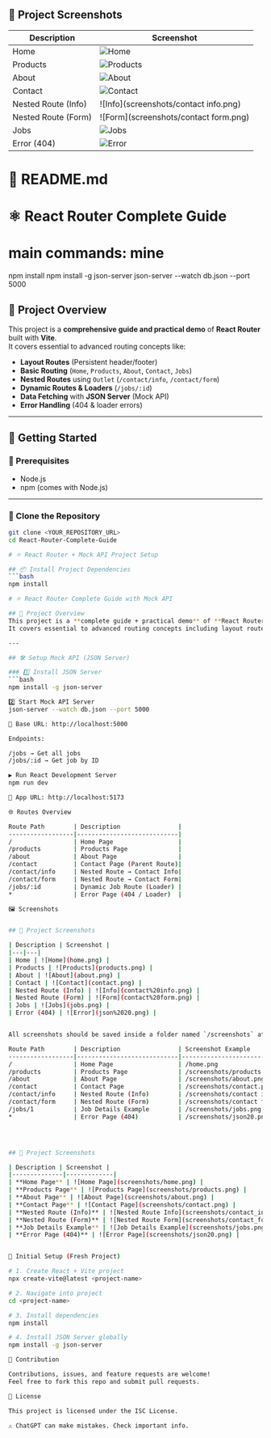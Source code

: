 ## 📸 Project Screenshots

| Description | Screenshot |
|---|---|
| Home | ![Home](screenshots/home.png) |
| Products | ![Products](screenshots/products.png) |
| About | ![About](screenshots/about.png) |
| Contact | ![Contact](screenshots/contact.png) |
| Nested Route (Info) | ![Info](screenshots/contact info.png) |
| Nested Route (Form) | ![Form](screenshots/contact form.png) |
| Jobs | ![Jobs](screenshots/jobs.png) |
| Error (404) | ![Error](screenshots/json_20.png) |


# 📖 README.md

# ⚛️ React Router Complete Guide
# main commands: mine
npm install
npm install -g json-server
json-server --watch db.json --port 5000

## 📌 Project Overview
This project is a **comprehensive guide and practical demo** of **React Router** built with **Vite**.  
It covers essential to advanced routing concepts like:

- **Layout Routes** (Persistent header/footer)  
- **Basic Routing** (`Home`, `Products`, `About`, `Contact`, `Jobs`)  
- **Nested Routes** using `Outlet` (`/contact/info`, `/contact/form`)  
- **Dynamic Routes & Loaders** (`/jobs/:id`)  
- **Data Fetching** with **JSON Server** (Mock API)  
- **Error Handling** (404 & loader errors)  

---

## 🚀 Getting Started

### 🔑 Prerequisites
- Node.js  
- npm (comes with Node.js)  

---

### 📂 Clone the Repository
```bash
git clone <YOUR_REPOSITORY_URL>
cd React-Router-Complete-Guide

# ⚛️ React Router + Mock API Project Setup

## 📦 Install Project Dependencies
```bash
npm install

# ⚛️ React Router Complete Guide with Mock API

## 📌 Project Overview
This project is a **complete guide + practical demo** of **React Router** (with Vite) and **Mock API using JSON Server**.  
It covers essential to advanced routing concepts including layout routes, nested routes, dynamic routes, error pages, and data fetching with loaders.

---

## 🛠️ Setup Mock API (JSON Server)

### 1️⃣ Install JSON Server
```bash
npm install -g json-server

2️⃣ Start Mock API Server
json-server --watch db.json --port 5000

📌 Base URL: http://localhost:5000

Endpoints:

/jobs → Get all jobs  
/jobs/:id → Get job by ID  

▶️ Run React Development Server  
npm run dev  

📌 App URL: http://localhost:5173  

🌐 Routes Overview  

Route Path        | Description                |  
------------------|----------------------------|  
/                 | Home Page                  |  
/products         | Products Page              |  
/about            | About Page                 |  
/contact          | Contact Page (Parent Route)|  
/contact/info     | Nested Route → Contact Info|  
/contact/form     | Nested Route → Contact Form|  
/jobs/:id         | Dynamic Job Route (Loader) |  
*                 | Error Page (404 / Loader)  |  

🖼️ Screenshots


## 📸 Project Screenshots

| Description | Screenshot |
|---|---|
| Home | ![Home](home.png) |
| Products | ![Products](products.png) |
| About | ![About](about.png) |
| Contact | ![Contact](contact.png) |
| Nested Route (Info) | ![Info](contact%20info.png) |
| Nested Route (Form) | ![Form](contact%20form.png) |
| Jobs | ![Jobs](jobs.png) |
| Error (404) | ![Error](json%2020.png) |


All screenshots should be saved inside a folder named `/screenshots` at the project root.  

Route Path        | Description                | Screenshot Example                  |  
------------------|----------------------------|-------------------------------------|  
/                 | Home Page                  | /home.png               |  
/products         | Products Page              | /screenshots/products.png           |  
/about            | About Page                 | /screenshots/about.png              |  
/contact          | Contact Page               | /screenshots/contact.png            |  
/contact/info     | Nested Route (Info)        | /screenshots/contact info.png       |  
/contact/form     | Nested Route (Form)        | /screenshots/contact form.png       |  
/jobs/1           | Job Details Example        | /screenshots/jobs.png        |  
*                 | Error Page (404)           | /screenshots/json20.png                |  




## 📸 Project Screenshots

| Description | Screenshot |
|--------------|-------------|
| **Home Page** | ![Home Page](screenshots/home.png) |
| **Products Page** | ![Products Page](screenshots/products.png) |
| **About Page** | ![About Page](screenshots/about.png) |
| **Contact Page** | ![Contact Page](screenshots/contact.png) |
| **Nested Route (Info)** | ![Nested Route Info](screenshots/contact_info.png) |
| **Nested Route (Form)** | ![Nested Route Form](screenshots/contact_form.png) |
| **Job Details Example** | ![Job Details Example](screenshots/jobs.png) |
| **Error Page (404)** | ![Error Page](screenshots/json20.png) |


📝 Initial Setup (Fresh Project)  

# 1. Create React + Vite project  
npx create-vite@latest <project-name>  

# 2. Navigate into project  
cd <project-name>  

# 3. Install dependencies  
npm install  

# 4. Install JSON Server globally  
npm install -g json-server  

🤝 Contribution  

Contributions, issues, and feature requests are welcome!  
Feel free to fork this repo and submit pull requests.  

📄 License  

This project is licensed under the ISC License.  

⚠️ ChatGPT can make mistakes. Check important info.  


